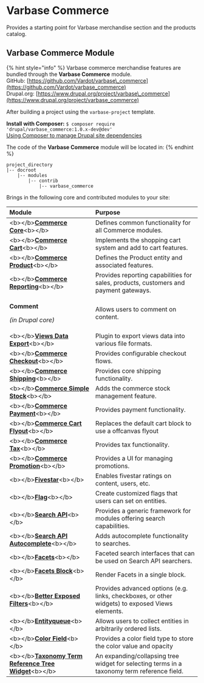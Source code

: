 # Varbase Commerce

Provides a starting point for Varbase merchandise section and the products catalog.

## Varbase Commerce Module

{% hint style="info" %}
Varbase commerce merchandise features are bundled through the **Varbase Commerce** module.  
GitHub: [https://github.com/Vardot/varbase\_commerce](https://github.com/Vardot/varbase_commerce)  
Drupal.org: [https://www.drupal.org/project/varbase\_commerce](https://www.drupal.org/project/varbase_commerce)

After building a project using the `varbase-project` template.

**Install with Composer:** `$ composer require 'drupal/varbase_commerce:1.0.x-dev@dev'`  
[Using Composer to manage Drupal site dependencies](https://www.drupal.org/docs/develop/using-composer/using-composer-to-manage-drupal-site-dependencies)

The code of the **Varbase Commerce** module will be located in:
{% endhint %}

```text
project_directory
|-- docroot
    |-- modules
        |-- contrib
            |-- varbase_commerce
```

Brings in the following core and contributed modules to your site:

<table>
  <thead>
    <tr>
      <th style="text-align:left">Module</th>
      <th style="text-align:left">Purpose</th>
    </tr>
  </thead>
  <tbody>
    <tr>
      <td style="text-align:left">&lt;b&gt;&lt;/b&gt;<a href="https://www.drupal.org/project/commerce"><b>Commerce Core</b></a>&lt;b&gt;&lt;/b&gt;</td>
      <td
      style="text-align:left">Defines common functionality for all Commerce modules.</td>
    </tr>
    <tr>
      <td style="text-align:left">&lt;b&gt;&lt;/b&gt;<a href="https://www.drupal.org/project/commerce"><b>Commerce Cart</b></a>&lt;b&gt;&lt;/b&gt;</td>
      <td
      style="text-align:left">Implements the shopping cart system and add to cart features.</td>
    </tr>
    <tr>
      <td style="text-align:left">&lt;b&gt;&lt;/b&gt;<a href="https://www.drupal.org/project/commerce"><b>Commerce Product</b></a>&lt;b&gt;&lt;/b&gt;</td>
      <td
      style="text-align:left">Defines the Product entity and associated features.</td>
    </tr>
    <tr>
      <td style="text-align:left">&lt;b&gt;&lt;/b&gt;<a href="https://www.drupal.org/project/commerce_reports"><b>Commerce Reporting</b></a>&lt;b&gt;&lt;/b&gt;</td>
      <td
      style="text-align:left">Provides reporting capabilities for sales, products, customers and payment
        gateways.</td>
    </tr>
    <tr>
      <td style="text-align:left">
        <p><b>Comment</b>
        </p>
        <p><em>(in Drupal core)</em>
        </p>
      </td>
      <td style="text-align:left">Allows users to comment on content.</td>
    </tr>
    <tr>
      <td style="text-align:left">&lt;b&gt;&lt;/b&gt;<a href="https://www.drupal.org/project/views_data_export"><b>Views Data Export</b></a>&lt;b&gt;&lt;/b&gt;</td>
      <td
      style="text-align:left">Plugin to export views data into various file formats.</td>
    </tr>
    <tr>
      <td style="text-align:left">&lt;b&gt;&lt;/b&gt;<a href="https://www.drupal.org/project/commerce"><b>Commerce Checkout</b></a>&lt;b&gt;&lt;/b&gt;</td>
      <td
      style="text-align:left">Provides configurable checkout flows.</td>
    </tr>
    <tr>
      <td style="text-align:left">&lt;b&gt;&lt;/b&gt;<a href="https://www.drupal.org/project/commerce_shipping"><b>Commerce Shipping</b></a>&lt;b&gt;&lt;/b&gt;</td>
      <td
      style="text-align:left">Provides core shipping functionality.</td>
    </tr>
    <tr>
      <td style="text-align:left">&lt;b&gt;&lt;/b&gt;<a href="https://www.drupal.org/project/commerce_simple_stock"><b>Commerce Simple Stock</b></a>&lt;b&gt;&lt;/b&gt;</td>
      <td
      style="text-align:left">Adds the commerce stock management feature.</td>
    </tr>
    <tr>
      <td style="text-align:left">&lt;b&gt;&lt;/b&gt;<a href="https://www.drupal.org/project/commerce"><b>Commerce Payment</b></a>&lt;b&gt;&lt;/b&gt;</td>
      <td
      style="text-align:left">Provides payment functionality.</td>
    </tr>
    <tr>
      <td style="text-align:left">&lt;b&gt;&lt;/b&gt;<a href="https://www.drupal.org/project/commerce_cart_flyout"><b>Commerce Cart Flyout</b></a>&lt;b&gt;&lt;/b&gt;</td>
      <td
      style="text-align:left">Replaces the default cart block to use a offcanvas flyout</td>
    </tr>
    <tr>
      <td style="text-align:left">&lt;b&gt;&lt;/b&gt;<a href="https://www.drupal.org/project/commerce"><b>Commerce Tax</b></a>&lt;b&gt;&lt;/b&gt;</td>
      <td
      style="text-align:left">Provides tax functionality.</td>
    </tr>
    <tr>
      <td style="text-align:left">&lt;b&gt;&lt;/b&gt;<a href="https://www.drupal.org/project/commerce"><b>Commerce Promotion</b></a>&lt;b&gt;&lt;/b&gt;</td>
      <td
      style="text-align:left">Provides a UI for managing promotions.</td>
    </tr>
    <tr>
      <td style="text-align:left">&lt;b&gt;&lt;/b&gt;<a href="https://www.drupal.org/project/fivestar"><b>Fivestar</b></a>&lt;b&gt;&lt;/b&gt;</td>
      <td
      style="text-align:left">Enables fivestar ratings on content, users, etc.</td>
    </tr>
    <tr>
      <td style="text-align:left">&lt;b&gt;&lt;/b&gt;<a href="https://www.drupal.org/project/flag"><b>Flag</b></a>&lt;b&gt;&lt;/b&gt;</td>
      <td
      style="text-align:left">Create customized flags that users can set on entities.</td>
    </tr>
    <tr>
      <td style="text-align:left">&lt;b&gt;&lt;/b&gt;<a href="https://www.drupal.org/project/search_api"><b>Search API</b></a>&lt;b&gt;&lt;/b&gt;</td>
      <td
      style="text-align:left">Provides a generic framework for modules offering search capabilities.</td>
    </tr>
    <tr>
      <td style="text-align:left">&lt;b&gt;&lt;/b&gt;<a href="https://www.drupal.org/project/search_api_autocomplete"><b>Search API Autocomplete</b></a>&lt;b&gt;&lt;/b&gt;</td>
      <td
      style="text-align:left">Adds autocomplete functionality to searches.</td>
    </tr>
    <tr>
      <td style="text-align:left">&lt;b&gt;&lt;/b&gt;<a href="https://www.drupal.org/project/facets"><b>Facets</b></a>&lt;b&gt;&lt;/b&gt;</td>
      <td
      style="text-align:left">Faceted search interfaces that can be used on Search API searchers.</td>
    </tr>
    <tr>
      <td style="text-align:left">&lt;b&gt;&lt;/b&gt;<a href="https://www.drupal.org/project/facets_block"><b>Facets Block</b></a>&lt;b&gt;&lt;/b&gt;</td>
      <td
      style="text-align:left">Render Facets in a single block.</td>
    </tr>
    <tr>
      <td style="text-align:left">&lt;b&gt;&lt;/b&gt;<a href="https://www.drupal.org/project/better_exposed_filters"><b>Better Exposed Filters</b></a>&lt;b&gt;&lt;/b&gt;</td>
      <td
      style="text-align:left">Provides advanced options (e.g. links, checkboxes, or other widgets) to
        exposed Views elements.</td>
    </tr>
    <tr>
      <td style="text-align:left">&lt;b&gt;&lt;/b&gt;<a href="https://www.drupal.org/project/entityqueue"><b>Entityqueue</b></a>&lt;b&gt;&lt;/b&gt;</td>
      <td
      style="text-align:left">Allows users to collect entities in arbitrarily ordered lists.</td>
    </tr>
    <tr>
      <td style="text-align:left">&lt;b&gt;&lt;/b&gt;<a href="https://www.drupal.org/project/color_field"><b>Color Field</b></a>&lt;b&gt;&lt;/b&gt;</td>
      <td
      style="text-align:left">Provides a color field type to store the color value and opacity</td>
    </tr>
    <tr>
      <td style="text-align:left">&lt;b&gt;&lt;/b&gt;<a href="https://www.drupal.org/project/term_reference_tree"><b>Taxonomy Term Reference Tree Widget</b></a>&lt;b&gt;&lt;/b&gt;</td>
      <td
      style="text-align:left">An expanding/collapsing tree widget for selecting terms in a taxonomy
        term reference field.</td>
    </tr>
  </tbody>
</table>

